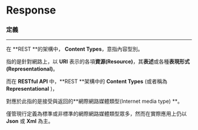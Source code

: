 # Response

### 定義

---

在 **REST **的架構中， **Content Types**，意指內容型別。

指的是針對網路上，以 **URI** 表示的各項**資源\(Resource\)**，其**表述**或各種**表現形式\(Representational\)**。

而在 **RESTful API** 中，**REST **架構中的 **Content Types** \(或者稱為 **Representational** \)，

對應於此指的是接受與返回的**網際網路媒體類型\(Internet media type\) **。

僅管現行定義為標準或非標準的網際網路媒體類型眾多，然而在實際應用上仍以 **Json** 或 **Xml** 為主。

